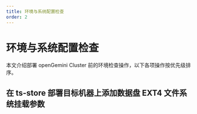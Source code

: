 ```yaml
---
title: 环境与系统配置检查
order: 2
---
```


# 环境与系统配置检查

本文介绍部署 openGemini Cluster 前的环境检查操作，以下各项操作按优先级排序。

## 在 ts-store 部署目标机器上添加数据盘 EXT4 文件系统挂载参数

